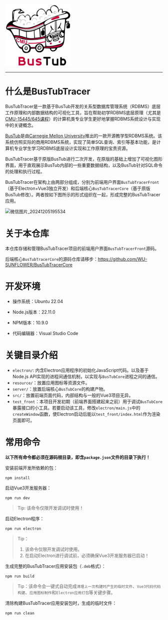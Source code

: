 <img src="https://raw.githubusercontent.com/cmu-db/bustub/master/logo/bustub-whiteborder.svg" alt="BusTub Logo" height="200">

-----------------

# 什么是BusTubTracer

BusTubTracer是一款基于BusTub开发的关系型数据库管理系统（RDBMS）底层工作原理和内部数据结构的可视化工具，旨在帮助初学RDBMS底层原理（尤其是[CMU-15445/645课程](https://15445.courses.cs.cmu.edu/)）的计算机类专业学生更好地掌握RDBMS系统设计与实现中的关键概念。

[BusTub](https://github.com/cmu-db/bustub)是由[Carnegie Mellon University](https://www.cs.cmu.edu/)推出的一款开源教学型RDBMS系统。该系统仿照实际的商用RDBMS系统，实现了简单SQL查询、索引等基本功能，是计算机专业学生学习RDBMS底层设计实现和工作原理的宝贵资源。

BusTubTracer基于原版BusTub进行二次开发，在原版的基础上增加了可视化图形界面，用于直观展示BusTub内部的一些重要数据结构，以及BusTub针对SQL命令的处理和执行过程。

BusTubTracer在架构上由两部分组成，分别为前端用户界面`BusTubTracerFront`（基于Electron+Vue3独立开发）和后端核心`BusTubTracerCore`（基于原版BusTub修改）。两者按如下图所示的形式组织在一起，形成完整的BusTubTracer应用。

<img width="917" alt="微信图片_20241205195534" src="https://github.com/user-attachments/assets/bb742330-80ab-4100-a3ec-b9805f145acb">


# 关于本仓库

本仓库存储和管理BusTubTracer项目的前端用户界面`BusTubTracerFront`源码。

后端核心`BusTubTracerCore`的源码仓库请移步：https://github.com/WU-SUNFLOWER/BusTubTracerCore

# 开发环境

- 操作系统：Ubuntu 22.04

- Node.js版本：22.11.0

- NPM版本：10.9.0

- 代码编辑器：Visual Studio Code

# 关键目录介绍

- `electron/`: 内含Electron应用程序的初始化JavaScript代码。以及基于Node.js API实现的进程间通信机制，以实现与`BusTubCore`进程之间的通信。
- `resource/`：放置应用图标等资源文件。
- `server/`：放置后端核心`BusTubCore`的构建产物。
- `src/`：放置前端页面代码，内部结构与一般的Vue3项目无异。
- `test_front`：本项目开发初期（前端界面搭建起来之前）用于调试`BusTubCore`暴露接口的小工具。若要启动该工具，修改`electron/main.js`中的`createWindow`函数，使Electron启动后能以`test_front/index.html`作为渲染页面即可。

# 常用命令

**以下所有命令都必须在源码根目录，即含`package.json`文件的目录下执行！**

安装前端开发所依赖的包：

```shell
npm install
```

启动Vue3开发服务器：

```shell
npm run dev
```

> Tip: 该命令仅限开发调试时使用！

启动Electron程序：
```shell
npm run electron
```

> Tip：
> 1. 该命令仅限开发调试时使用。
> 1. 在启动Electron进行调试前，必须确保Vue3开发服务器已启动！

生成完整的BusTubTracer应用安装包（`.deb`格式）：
```shell
npm run build
```

> Tip：该命令会一键式自动完成`清理上一次构建时产生的临时文件`、`Vue3代码代码构建`、`应用图标制作`和`Electron应用打包`等关键步骤。

清除构建BusTubTracer应用安装包时，生成的临时文件：
```shell
npm run clean
```
